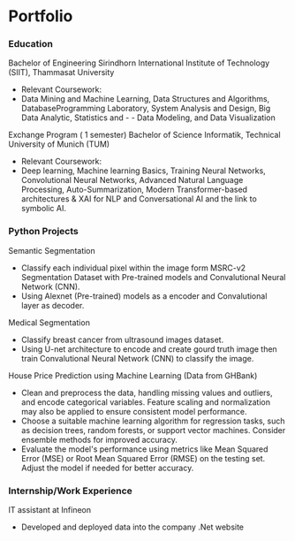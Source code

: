 # Portfolio

### Education
Bachelor of Engineering
Sirindhorn International Institute of Technology (SIIT),
Thammasat University
- Relevant Coursework:
- Data Mining and Machine Learning, Data Structures and Algorithms, DatabaseProgramming Laboratory, System Analysis and Design, Big Data Analytic, Statistics and - - Data Modeling, and Data Visualization

Exchange Program ( 1 semester)
Bachelor of Science
Informatik, Technical University of Munich (TUM)
- Relevant Coursework:
- Deep learning, Machine learning Basics, Training Neural Networks, Convolutional Neural Networks, Advanced Natural Language Processing, Auto-Summarization,  Modern Transformer-based architectures & XAI for NLP and Conversational AI and the link to symbolic AI.

### Python Projects
Semantic Segmentation
- Classify each individual pixel within the image form MSRC-v2 Segmentation Dataset with Pre-trained models and Convalutional Neural Network (CNN).
- Using Alexnet (Pre-trained) models as a encoder and Convalutional layer as decoder.

Medical Segmentation
- Classify breast cancer from ultrasound images dataset.
- Using U-net architecture to encode and create gourd truth image then train Convalutional Neural Network (CNN) to classify the image.

House Price Prediction using Machine Learning (Data from GHBank)
- Clean and preprocess the data, handling missing values and outliers, and encode categorical variables. Feature scaling and normalization may also be applied to ensure consistent model performance.
- Choose a suitable machine learning algorithm for regression tasks, such as decision trees, random forests, or support vector machines. Consider ensemble methods for improved accuracy.
- Evaluate the model's performance using metrics like Mean Squared Error (MSE) or Root Mean Squared Error (RMSE) on the testing set. Adjust the model if needed for better accuracy.

### Internship/Work Experience
IT assistant at Infineon
- Developed and deployed data into the company .Net website


